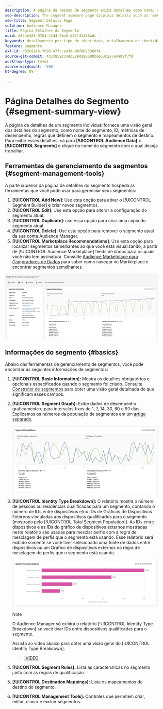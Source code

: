 ```yaml
---
description: A página de resumo de segmento exibe detalhes como nome, características no segmento, regras, dados de desempenho e informações de mapeamento de destino.
seo-description: The segment summary page displays details such as name, traits in the segment, rules, performance data, and destination mapping information.
seo-title: Segment Details Page
solution: Audience Manager
title: Página Detalhes do Segmento
uuid: e844e423-9701-42d4-9ba5-d82f41358adc
keywords: detalhamento por tipo de identidade, detalhamento de identidade, relatórios de identidade de público-alvo, entre dispositivos, ID entre dispositivos, ID de dispositivo
feature: Segments
exl-id: d33c8146-fd98-47fc-aa3d-96f002538df4
source-git-commit: 4d3c859cc4dc5294286680b0e63c287e0409f7fd
workflow-type: tm+mt
source-wordcount: '398'
ht-degree: 0%

---
```


# Página Detalhes do Segmento {#segment-summary-view}

A página de detalhes de um segmento individual fornece uma visão geral dos detalhes do segmento, como nome do segmento, ID, métricas de desempenho, regras que definem o segmento e mapeamentos de destino. Para exibir esses detalhes, vá para **[!UICONTROL Audience Data]** > **[!UICONTROL Segments]** e clique no nome do segmento com o qual deseja trabalhar.

## Ferramentas de gerenciamento de segmentos {#segment-management-tools}

A parte superior da página de detalhes do segmento hospeda as ferramentas que você pode usar para gerenciar seus segmentos:

1. **[!UICONTROL Add New]**: Use esta opção para ativar o [!UICONTROL Segment Builder] e criar novos segmentos.
2. **[!UICONTROL Edit]**: Use esta opção para alterar a configuração do segmento atual.
3. **[!UICONTROL Duplicate]**: use essa opção para criar uma cópia do segmento atual.
4. **[!UICONTROL Delete]**: Use esta opção para remover o segmento atual da sua conta Audience Manager.
5. **[!UICONTROL Marketplace Recommendations]**: Use esta opção para localizar segmentos semelhantes ao que você está visualizando, a partir de [!UICONTROL Audience Marketplace] feeds de dados para os quais você não tem assinatura. Consulte [Audience Marketplace para Compradores de Dados](../audience-marketplace/marketplace-data-buyers/marketplace-data-buyers.md) para saber como navegar no Marketplace e encontrar segmentos semelhantes.

![informações-básicas-de-segmento](assets/basic-segment-information.png)

## Informações do segmento {#basics}

Abaixo das ferramentas de gerenciamento de segmentos, você pode encontrar as seguintes informações de segmentos:

1. **[!UICONTROL Basic Information]:** Mostra os detalhes obrigatórios e opcionais especificados quando o segmento foi criado. Consulte [Construtor de segmentos](segment-builder.md) para obter uma visão geral detalhada do que significam esses campos.
2. **[!UICONTROL Segment Graph]:** Exibe dados de desempenho graficamente e para intervalos fixos de 1, 7, 14, 30, 60 e 90 dias. Explicamos os números da população de segmentos em um [artigo separado](../../features/segments/segment-builder-data.md).

   ![gráfico de segmentos](assets/segment-graph.png)

3. **[!UICONTROL Identity Type Breakdown]:** O relatório mostra o número de pessoas ou residências qualificadas para um segmento, contando o número de IDs entre dispositivos e/ou IDs de Gráficos de Dispositivos Externos vinculadas aos dispositivos qualificados para o segmento (mostrado pelo [!UICONTROL Total Segment Population]). As IDs entre dispositivos e as IDs do gráfico de dispositivos externos mostradas neste relatório são usadas para mesclar perfis com a regra de mesclagem de perfis que o segmento está usando. Esse relatório será exibido somente se você tiver selecionado uma fonte de dados entre dispositivos ou um Gráfico de dispositivos externos na regra de mesclagem de perfis que o segmento está usando.

   ![gráfico de segmentos](assets/segment-type.png)

   >[!NOTE]
   >
   >O Audience Manager só exibirá o relatório [!UICONTROL Identity Type Breakdown] se você tiver IDs entre dispositivos qualificadas para o segmento.

   Assista ao vídeo abaixo para obter uma visão geral do [!UICONTROL Identity Type Breakdown].
   >[!VIDEO](https://video.tv.adobe.com/v/27977/)

4. **[!UICONTROL Segment Rules]:** Lista as características no segmento junto com as regras de qualificação.
5. **[!UICONTROL Destination Mappings]:** Lista os mapeamentos de destino do segmento.
6. **[!UICONTROL Management Tools]:** Controles que permitem criar, editar, clonar e excluir segmentos.

